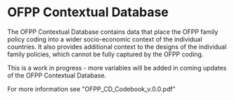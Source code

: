 # OFPP Contextual Database

The OFPP Contextual Database contains data that place the OFPP family policy coding into a wider socio-economic context of the individual countries. It also provides additional context to the designs of the individual family policies, which cannot be fully captured by the OFPP coding.

This is a work in progress - more variables will be added in coming updates of the OFPP Contextual Database.

For more information see "OFPP_CD_Codebook_v.0.0.pdf"
